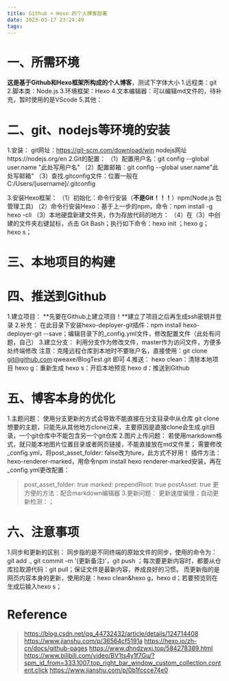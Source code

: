 ```yaml
---
title: Github + Hexo 的个人博客部署
date: 2023-03-17 23:24:49
tags:
---
```

一、所需环境
====

**这是基于Github和Hexo框架所构成的个人博客**，测试下字体大小
1.远程类：git
2.脚本类：Node.js
3.环境框架：Hexo
4.文本编辑器：可以编辑md文件的，待补充，暂时使用的是VScode
5.其他：

二、git、nodejs等环境的安装
====

1.安装：
git网址：https://git-scm.com/download/win
nodejs网址https://nodejs.org/en
2.Git的配置：
（1）配置用户名：git config --global user.name "此处写用户名"
（2）配置邮箱：git config --global user.name"此处写邮箱"
（3）查找.gitconfig文件：位置一般在C:/Users/[username]/.gitconfig

3.安装Hexo框架：
（1）初始化：命令行安装（**不是Git！！！**）npm(Node.js 包管理工具)
（2）命令行安装Hexo：基于上一步的npm，命令：npm install -g hexo -cli
（3）本地硬盘新建文件夹，作为存放代码的地方：
（4）在（3）中创建的文件夹右键鼠标，点击 Git Bash；执行如下命令：hexo init ；hexo g； hexo s；

三、本地项目的构建
=====


四、推送到Github
======

1.建立项目：
**先要在Github上建立项目！**建立了项目之后再生成ssh密钥并登录
2.补充：
在此目录下安装hexo-deployer-git插件：npm install hexo-deployer-git --save；编辑目录下的_config.yml文件，修改配置文件（此处有问题，自己）
3.建立分支：
利用分支作为修改文件，master作为访问文件，方便多处终端修改
注意：克隆远程仓库到本地时不要账户名，直接使用：git clone git@github.com:qweaxe/BlogTest.git 即可
4.推送：
hexo clean：清除本地项目
hexo g：重新生成
hexo s：开启本地预览
hexo d：推送到Github

五、博客本身的优化
=======

1.主题问题：
使用分支更新的方式会导致不能直接在分支目录中从仓库 git clone想要的主题，只能先从其他地方clone过来，主要原因是直接clone会生成.git目录，一个git仓库中不能包含另一个git仓库
2.图片上传问题：
若使用markdown格式，就只能本地图片位置目录或者网页链接，不能直接放在md文件里；
需要修改_config.yml，将post_asset_folder: false改为ture，此方式不好用！
插件方法：hexo-renderer-marked，用命令npm install hexo renderer-marked安装，再在_config.yml更改配置：
>post_asset_folder: true
>marked:
>  prependRoot: true
>  postAsset: true
更方便的方法：配合markdown编辑器
3.更新问题：
更新速度偏慢；自动更新检测：；

六、注意事项
======

1.同步和更新的区别：
同步指的是不同终端的原始文件的同步，使用的命令为：git add ., git commit -m '(更新备注)'，git push ；每次要更新内容时，都要从仓库拉取源代码：git pull；保证文件是最新内容，养成良好的习惯。
而更新指的是网页内容本身的更新，使用的是：hexo clean&hexo g，hexo d；若要预览则在生成后输入hexo s；

Reference
=======

>https://blog.csdn.net/qq_44732432/article/details/124714408
>https://www.jianshu.com/p/36564cf5191a
>https://hexo.io/zh-cn/docs/github-pages
>https://www.dhndzwxj.top/584278389.html
>https://www.bilibili.com/video/BV1ts4y1f7Gu/?spm_id_from=333.1007.top_right_bar_window_custom_collection.content.click
>https://www.jianshu.com/p/0b1fccce74e0